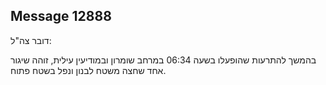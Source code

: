 ## Message 12888

דובר צה"ל:

בהמשך להתרעות שהופעלו בשעה 06:34 במרחב שומרון ובמודיעין עילית, זוהה שיגור אחד שחצה משטח לבנון ונפל בשטח פתוח.

